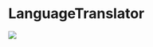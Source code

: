 # LanguageTranslator
<p align="left">
<img src="https://user-images.githubusercontent.com/108148690/208096541-13cf0b41-31c5-4cfb-bcbf-d4daf91ff240.jpeg"/>
</p>
